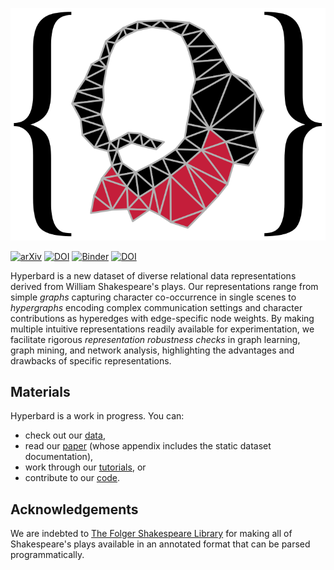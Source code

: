 ![Hyperbard logo](/assets/images/hyperbard.svg)

[![arXiv](https://img.shields.io/badge/arXiv-2206.08225-b31b1b.svg?style=flat)](https://arxiv.org/abs/2206.08225)
[![DOI](https://zenodo.org/badge/DOI/10.5281/zenodo.6627158.svg)](https://doi.org/10.5281/zenodo.6627158)
[![Binder](https://mybinder.org/badge_logo.svg)](https://mybinder.org/v2/gh/hyperbard/sandbox/main?urlpath=git-pull%3Frepo%3Dhttps%253A%252F%252Fgithub.com%252Fhyperbard%252Ftutorials%26urlpath%3Dlab%252Ftree%252Ftutorials%252Fnotebooks%252Fwelcome.ipynb%26branch%3Dmain)
[![DOI](https://zenodo.org/badge/DOI/10.5281/zenodo.6627160.svg)](https://doi.org/10.5281/zenodo.6627160)

Hyperbard is a new dataset of diverse relational data
representations derived from William Shakespeare's plays. 
Our representations range from simple *graphs* capturing character
co-occurrence in single scenes to *hypergraphs* encoding complex communication settings and character contributions as hyperedges with edge-specific node weights.
By making multiple intuitive representations readily available for experimentation, 
we facilitate rigorous *representation robustness checks* in graph learning, graph mining, and network analysis,
highlighting the advantages and drawbacks of specific representations.

## Materials

Hyperbard is a work in progress. 
You can:
- check out our [data](https://doi.org/10.5281/zenodo.6627158),
- read our [paper](https://arxiv.org/abs/2206.08225) (whose appendix includes the static dataset documentation),
- work through our [tutorials](https://github.com/hyperbard/tutorials), or
- contribute to our
[code](https://github.com/hyperbard/hyperbard).

## Acknowledgements

We are indebted to [The Folger Shakespeare Library](https://shakespeare.folger.edu)
for making all of Shakespeare's plays available in an annotated format
that can be parsed programmatically.
